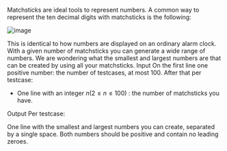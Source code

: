 Matchsticks are ideal tools to represent numbers. A common way to represent the ten decimal digits with matchsticks is the following:

![image](https://github.com/NeguseNegest/Applied-computer-science-DD132010/assets/123389765/3b88747d-84f0-49e0-996d-deb916ff80ac)


This is identical to how numbers are displayed on an ordinary alarm clock. With a given number of matchsticks you can generate a wide range of numbers. We are wondering what the smallest and largest numbers are that can be created by using all your matchsticks.
Input
On the first line one positive number: the number of testcases, at most 100. After that per testcase:
- One line with an integer $n(2 \leq n \leq 100)$ : the number of matchsticks you have.

Output
Per testcase:

One line with the smallest and largest numbers you can create, separated by a single space. Both numbers should be positive and contain no leading zeroes.

